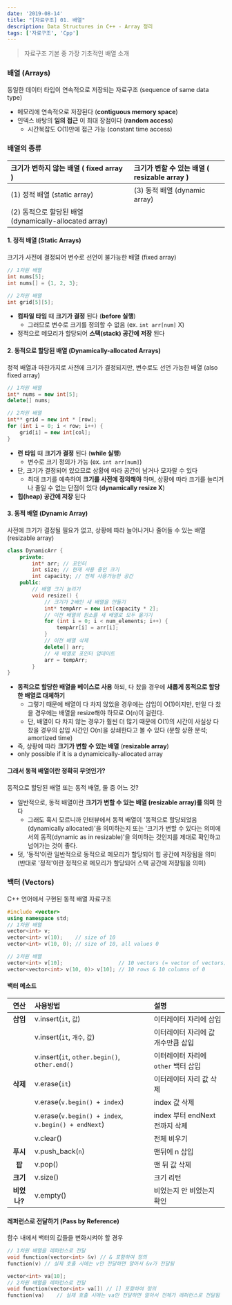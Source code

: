 ```yaml
---
date: '2019-08-14'
title: "[자료구조] 01. 배열"
description: Data Structures in C++ - Array 정리
tags: ['자료구조', 'Cpp']
---
```

> 자료구조 기본 중 가장 기초적인 배열 소개

### 배열 (Arrays)
동일한 데이터 타입이 연속적으로 저장되는 자료구조 (sequence of same data type)
- 메모리에 연속적으로 저장된다 (__contiguous memory space__)
- 인덱스 바탕의 __임의 접근__ 이 최대 장점이다 (__random access__)
    - 시간복잡도 O(1)만에 접근 가능 (constant time access)

### 배열의 종류
| 크기가 변하지 않는 배열 ( fixed array ) | 크기가 변할 수 있는 배열 ( resizable array )  |
|:----------|:-----|
| (1) 정적 배열 (static array) | (3) 동적 배열 (dynamic array) |
| (2) 동적으로 할당된 배열 (dynamically-allocated array) |  |

#### 1. 정적 배열 (Static Arrays)
크기가 사전에 결정되어 변수로 선언이 불가능한 배열 (fixed array)
```cpp
// 1차원 배열
int nums[5]; 
int nums[] = {1, 2, 3};
```
```cpp
// 2차원 배열
int grid[5][5];
```
- __컴파일 타임__ 때 __크기가 결정__ 된다 (__before 실행__)
    - 그러므로 변수로 크기를 정의할 수 없음 (ex. `int arr[num]` X)
- 정적으로 메모리가 할당되어 __스택(stack) 공간에 저장__ 된다

#### 2. 동적으로 할당된 배열 (Dynamically-allocated Arrays)
정적 배열과 마찬가지로 사전에 크기가 결정되지만, 변수로도 선언 가능한 배열 (also fixed array)
```cpp
// 1차원 배열
int* nums = new int[5];
delete[] nums;
```
```cpp
// 2차원 배열
int** grid = new int * [row];
for (int i = 0; i < row; i++) {
    grid[i] = new int[col];
}
```
- __런 타임__ 때 __크기가 결정__ 된다 (__while 실행__)
    - 변수로 크기 정의가 가능 (ex. `int arr[num]`)
- 단, 크기가 결정되어 있으므로 상황에 따라 공간이 남거나 모자랄 수 있다
    - 최대 크기를 예측하여 __크기를 사전에 정의해야__ 하며, 상황에 따라 크기를 늘리거나 줄일 수 없는 단점이 있다 (__dynamically resize X__)
- __힙(heap) 공간에 저장__ 된다

#### 3. 동적 배열 (Dynamic Array)
사전에 크기가 결정될 필요가 없고, 상황에 따라 늘어나거나 줄어들 수 있는 배열 (resizable array)
```cpp
class DynamicArr {
    private:
        int* arr; // 포인터
        int size; // 현재 사용 중인 크기
        int capacity; // 전체 사용가능한 공간
    public:
        // 배열 크기 늘리기
        void resize() {
            // 크기가 2배인 새 배열을 만들기
            int* tempArr = new int[capacity * 2];
            // 이전 배열의 원소를 새 배열로 모두 옮기기
            for (int i = 0; i < num_elements; i++) {
                tempArr[i] = arr[i];
            }
            // 이전 배열 삭제
            delete[] arr;
            // 새 배열로 포인터 업데이트
            arr = tempArr;
        }
}
```
- __동적으로 할당한 배열을 베이스로 사용__ 하되, 다 찼을 경우에 __새롭게 동적으로 할당한 배열로 대체하기__
    - 그렇기 때문에 배열이 다 차지 않았을 경우에는 삽입이 O(1)이지만, 만일 다 찼을 경우에는 배열을 resize해야 하므로 O(n)이 걸린다.
    - 단, 배열이 다 차지 않는 경우가 훨씬 더 많기 때문에 O(1)의 시간이 사실상 다 찼을 경우의 삽입 시간인 O(n)을 상쇄한다고 볼 수 있다 (분할 상환 분석; amortized time)
- 즉, 상황에 따라 __크기가 변할 수 있는 배열__ (__resizable array__)
- only possible if it is a dynamicically-allocated array

#### 그래서 동적 배열이란 정확히 무엇인가?
동적으로 할당된 배열 또는 동적 배열, 둘 중 어느 것?
- 일반적으로, 동적 배열이란 __크기가 변할 수 있는 배열 (resizable array)를 의미__ 한다
    - 그래도 혹시 모르니까 인터뷰에서 동적 배열이 '동적으로 할당되었음(dynamically allocated)'을 의미하는지 또는 '크기가 변할 수 있다는 의미에서의 동적(dynamic as in resizable)'을 의미하는 것인지를 제대로 확인하고 넘어가는 것이 좋다.
- 덧, '동적'이란 일반적으로 동적으로 메모리가 할당되어 힙 공간에 저장됨을 의미 (반대로 
'정적'이란 정적으로 메모리가 할당되어 스택 공간에 저장됨을 의미)

### 백터 (Vectors)
C++ 언어에서 구현된 동적 배열 자료구조
```cpp
#include <vector>
using namespace std;
// 1차원 배열
vector<int> v;
vector<int> v(10);    // size of 10
vector<int> v(10, 0); // size of 10, all values 0
```
```cpp
// 2차원 배열
vector<int> v[10];                  // 10 vectors (= vector of vectors) 
vector<vector<int> v(10, 0)> v[10]; // 10 rows & 10 columns of 0
```

#### 백터 메소드
| 연산 | 사용방법 | 설명 |
|:----:|:---|:---|
| __삽입__ | v.insert(`it`, `값`) | 이터레이터 자리에 삽입|
| | v.insert(`it`, `개수`, `값`) | 이터레이터 자리에 값 개수만큼 삽입 |
| | v.insert(`it`, `other.begin()`, `other.end()` | 이터레이터 자리에 `other` 백터 삽입 |
| __삭제__ | v.erase(`it`) | 이터레이터 자리 값 삭제 |
| | v.erase(`v.begin() + index`) | index 값 삭제 |
| | v.erase(`v.begin() + index`, `v.begin() + endNext`) | index 부터 endNext 전까지 삭제 |
| | v.clear() | 전체 비우기 |
| __푸시__ | v.push_back(`n`) | 맨뒤에 n 삽입 |
| __팝__ | v.pop() | 맨 뒤 값 삭제 |
| __크기__ | v.size() | 크기 리턴 |
| __비었나?__ | v.empty() | 비었는지 안 비었는지 확인 |

#### 레퍼런스로 전달하기 (Pass by Reference)
함수 내에서 백터의 값들을 변화시켜야 할 경우
```cpp
// 1차원 배열을 레퍼런스로 전달
void function(vector<int> &v) // & 포함하여 정의
function(v) // 실제 호출 시에는 v만 전달하면 알아서 &v가 전달됨
```
```cpp
vector<int> va[10];
// 2차원 배열을 레퍼런스로 전달
void function(vector<int> va[]) // [] 포함하여 정의
function(va)    // 실제 호출 시에는 va만 전달하면 알아서 전체가 레퍼런스로 전달됨
```